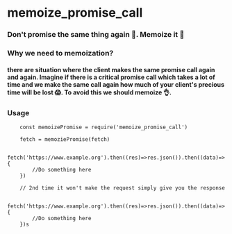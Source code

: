# memoize_promise_call

### Don't promise the same thing again 🙅. Memoize it 💪

### Why we need to memoization?

#### there are situation where the client makes the same promise call again and again. Imagine if there is a critical promise call which takes a lot of time and we make the same call again how much of your client's precious time will be lost 😱. To avoid this we should memoize 👌.  

### Usage

```
    const memoizePromise = require('memoize_promise_call')

    fetch = memoziePromise(fetch)

    fetch('https://www.example.org').then((res)=>res.json()).then((data)=>{
        //Do something here
    })

    // 2nd time it won't make the request simply give you the response
    
    fetch('https://www.example.org').then((res)=>res.json()).then((data)=>{
        //Do something here
    })s
```
